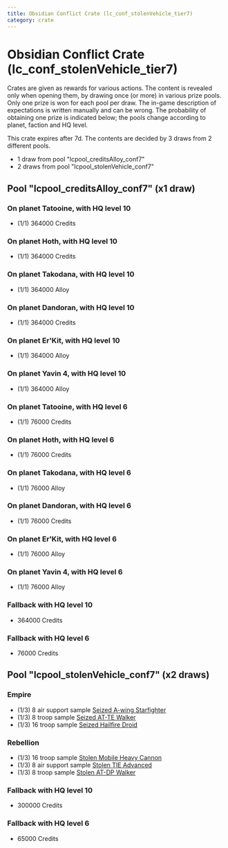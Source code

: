 ```yaml
---
title: Obsidian Conflict Crate (lc_conf_stolenVehicle_tier7)
category: crate
---
```


# Obsidian Conflict Crate (lc_conf_stolenVehicle_tier7)

Crates are given as rewards for various actions. The content is revealed only when opening them, by drawing once (or more) in various prize pools. Only one prize is won for each pool per draw. The in-game description of expectations is written manually and can be wrong. The probability of obtaining one prize is indicated below; the pools change according to planet, faction and HQ level.

This crate expires after 7d. The contents are decided by 3 draws from 2 different pools.
  * 1 draw from pool "lcpool_creditsAlloy_conf7"
  * 2 draws from pool "lcpool_stolenVehicle_conf7"

## Pool "lcpool_creditsAlloy_conf7" (x1 draw)

### On planet Tatooine, with HQ level 10

  * (1/1) 364000 Credits

### On planet Hoth, with HQ level 10

  * (1/1) 364000 Credits

### On planet Takodana, with HQ level 10

  * (1/1) 364000 Alloy

### On planet Dandoran, with HQ level 10

  * (1/1) 364000 Credits

### On planet Er'Kit, with HQ level 10

  * (1/1) 364000 Alloy

### On planet Yavin 4, with HQ level 10

  * (1/1) 364000 Alloy

### On planet Tatooine, with HQ level 6

  * (1/1) 76000 Credits

### On planet Hoth, with HQ level 6

  * (1/1) 76000 Credits

### On planet Takodana, with HQ level 6

  * (1/1) 76000 Alloy

### On planet Dandoran, with HQ level 6

  * (1/1) 76000 Credits

### On planet Er'Kit, with HQ level 6

  * (1/1) 76000 Alloy

### On planet Yavin 4, with HQ level 6

  * (1/1) 76000 Alloy

### Fallback with HQ level 10

  * 364000 Credits

### Fallback with HQ level 6

  * 76000 Credits

## Pool "lcpool_stolenVehicle_conf7" (x2 draws)

### Empire

  * (1/3) 8 air support sample [Seized A-wing Starfighter](SeizedAwing)
  * (1/3) 8 troop sample [Seized AT-TE Walker](SeizedATTE)
  * (1/3) 16 troop sample [Seized Hailfire Droid](SeizedHailfire)

### Rebellion

  * (1/3) 16 troop sample [Stolen Mobile Heavy Cannon](StolenMHC)
  * (1/3) 8 air support sample [Stolen TIE Advanced](StolenTieAdvanced)
  * (1/3) 8 troop sample [Stolen AT-DP Walker](StolenATDP)

### Fallback with HQ level 10

  * 300000 Credits

### Fallback with HQ level 6

  * 65000 Credits